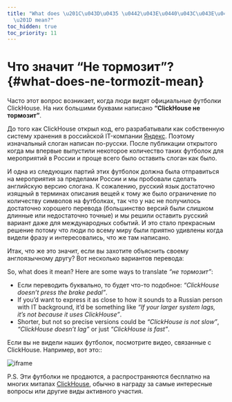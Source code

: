 ```yaml
---
title: "What does \u201C\u043D\u0435 \u0442\u043E\u0440\u043C\u043E\u0437\u0438\u0442\
  \u201D mean?"
toc_hidden: true
toc_priority: 11
---
```


# Что значит “Не тормозит”? {#what-does-ne-tormozit-mean}

Часто этот вопрос возникает, когда люди видят официальные футболки ClickHouse. На них большими буквами написано **“ClickHouse не тормозит”**.

До того как ClickHouse открыл код, его разрабатывали как собственную систему хранения в российской IT-компании [Яндекс](https://yandex.com/company/). Поэтому изначальный слоган написан по-русски. После публикации открытого когда мы впервые выпустили некоторое количество таких футболок для мероприятий в России и проще всего было оставить слоган как было. 

И одна из следующих партий этих футболок должна была отправиться на мероприятия за пределами России и мы пробовали сделать английскую версию слогана. К сожалению, русский язык достаточно изящный в терминах описания вещей к тому же было ограничение по количеству символов на футболках, так что у нас не получилось достаточно хорошего перевода (большинство версий были слишком длинные или недостаточно точные) и мы решили оставить русский вариант даже для международных событий. И это стало прекрасным решение потому что люди по всему миру были приятно удивлены когда видели фразу и интересовались, что же там написано.

Итак, что же это значит, если вы захотите объяснить своему англоязычному другу? Вот несколько вариантов перевода: 

So, what does it mean? Here are some ways to translate *“не тормозит”*:

-   Если переводить буквально, то будет что-то подобное: *“ClickHouse doesn’t press the brake pedal”*.
-   If you’d want to express it as close to how it sounds to a Russian person with IT background, it’d be something like *“If your larger system lags, it’s not because it uses ClickHouse”*.
-   Shorter, but not so precise versions could be *“ClickHouse is not slow”*, *“ClickHouse doesn’t lag”* or just *“ClickHouse is fast”*.

Если вы не видели наших футболок, посмотрите видео, связанные с ClickHouse. Например, вот это::

![iframe](https://www.youtube.com/embed/bSyQahMVZ7w)

P.S. Эти футболки не продаются, а распространяются бесплатно на многих митапах [ClickHouse](https://clickhouse.tech/#meet), обычно в награду за самые интересные вопросы или другие виды активного участия.

